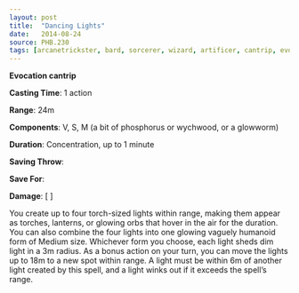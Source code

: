 ```yaml
---
layout: post
title:  "Dancing Lights"
date:   2014-08-24
source: PHB.230
tags: [arcanetrickster, bard, sorcerer, wizard, artificer, cantrip, evocation]
---
```


**Evocation cantrip**

**Casting Time**: 1 action

**Range**: 24m

**Components**: V, S, M (a bit of phosphorus or wychwood, or a glowworm)

**Duration**: Concentration, up to 1 minute

**Saving Throw**:

**Save For**:

**Damage**: [ ]

You create up to four torch-sized lights within range, making them appear as torches, lanterns, or glowing orbs that hover in the air for the duration. You can also combine the four lights into one glowing vaguely humanoid form of Medium size. Whichever form you choose, each light sheds dim light in a 3m radius. As a bonus action on your turn, you can move the lights up to 18m to a new spot within range. A light must be within 6m of another light created by this spell, and a light winks out if it exceeds the spell’s range.